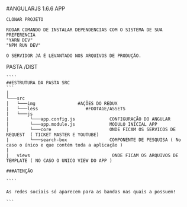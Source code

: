 #ANGULARJS 1.6.6 APP

````
CLONAR PROJETO

RODAR COMANDO DE INSTALAR DEPENDENCIAS COM O SISTEMA DE SUA PREFERENCIA
"YARN DEV"
"NPM RUN DEV"

O SERVIDOR JÁ É LEVANTADO NOS ARQUIVOS DE PRODUÇÃO.
``````
PASTA /DIST
``````
````  
##ESTRUTURA DA PASTA SRC
```
│
└───src
│   └───img                #AÇÕES DO REDUX                
|   └───less                  #FOOTAGE/ASSETS
|   └───js    
|        └───app.config.js             CONFIGURAÇÃO DO ANGULAR  
|        └───app.module.js             MODULO INICIAL APP
|        └───core                      ONDE FICAM OS SERVICOS DE REQUEST  ( TICKET MASTER E YOUTUBE)
|        └───search-box                COMPONENTE DE PESQUISA ( No caso o único e que contém toda a aplicação )
|       
|   views                               ONDE FICAM OS ARQUIVOS DE TEMPLATE ( NO CASO O UNICO VIEW DO APP )

###ATENÇÃO

````

As redes sociais só aparecem para as bandas nas quais a possuem!

```